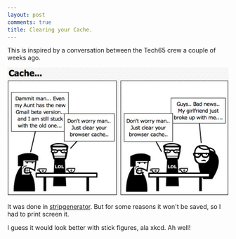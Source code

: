 ```yaml
---
layout: post
comments: true
title: Clearing your Cache.
---
```


This is inspired by a conversation between the Tech65 crew a couple of weeks ago.

[![Cache](images/2007/12/snapshot-2007-12-16-15-13-33.jpg)][0]

It was done in [stripgenerator][1]. But for some reasons it won't be saved, so I had to print screen it.

I guess it would look better with stick figures, ala xkcd. Ah well!


[0]: images/2007/12/snapshot-2007-12-16-15-13-33.jpg "Cache"
[1]: http://stripgenerator.com/
